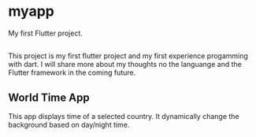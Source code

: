 # myapp

My first Flutter project.

## 

This project is my first flutter project and my first experience progamming with dart. I will share more about my thoughts no the languange and the Flutter framework in the coming future.

## World Time App

This app displays time of a selected country. It dynamically change the background based on day/night time. 
